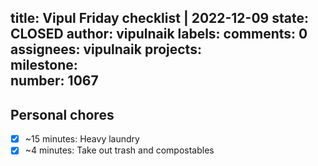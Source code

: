 title:	Vipul Friday checklist | 2022-12-09
state:	CLOSED
author:	vipulnaik
labels:	
comments:	0
assignees:	vipulnaik
projects:	
milestone:	
number:	1067
--
## Personal chores

- [x] ~15 minutes: Heavy laundry
- [x] ~4 minutes: Take out trash and compostables
